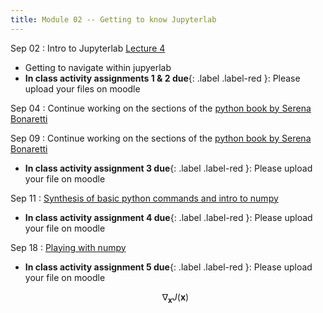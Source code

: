 ```yaml
---
title: Module 02 -- Getting to know Jupyterlab
---
```


Sep 02
: Intro to Jupyterlab [Lecture 4](../assets/files/MEA_217-Lecture4)
- Getting to navigate within jupyerlab
- **In class activity assignments 1 & 2 due**{: .label .label-red }: Please upload your files on moodle


Sep 04
: Continue working on the sections of the [python book by Serena Bonaretti](https://www.learnpythonwithjupyter.com/assets/book/learn_python_with_jupyter.pdf)


Sep 09
: Continue working on the sections of the [python book by Serena Bonaretti](https://www.learnpythonwithjupyter.com/assets/book/learn_python_with_jupyter.pdf)
- **In class activity assignment 3 due**{: .label .label-red }: Please upload your file on moodle


Sep 11
: [Synthesis of basic python commands and intro to numpy](../assets/files/MEA_217-Lecture5)
- **In class activity assignment 4 due**{: .label .label-red }: Please upload your file on moodle



Sep 18
: [Playing with numpy](./MEA_217-Lecture6)
- **In class activity assignment 5 due**{: .label .label-red }: Please upload your file on moodle

  $$ \nabla_\boldsymbol{x} J(\boldsymbol{x}) $$
